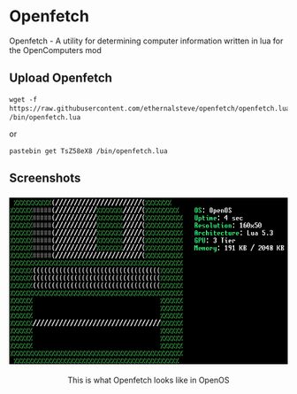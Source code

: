 # Openfetch
Openfetch - A utility for determining computer information written in lua for the OpenComputers mod

## Upload Openfetch

```
wget -f https://raw.githubusercontent.com/ethernalsteve/openfetch/openfetch.lua /bin/openfetch.lua
```
or
```
pastebin get TsZ58eX8 /bin/openfetch.lua
```

## Screenshots
<h3 align="center"><img src="/screenshots/openos.png" alt="logo"></h3>
<p align="center">This is what Openfetch looks like in OpenOS</p>
